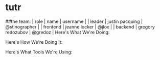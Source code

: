 # tutr
##the team:
| role | name | username |
| leader | justin pacquing | @stinographer |
| frontend | jeanne locker | @jlox |
| backend | gregory redozubov | @gredoz |
Here's What We're Doing:

Here's How We're Doing It:

Here's What Tools We're Using:
